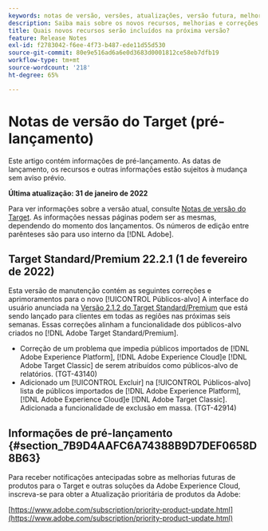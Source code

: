 ```yaml
---
keywords: notas de versão, versões, atualizações, versão futura, melhorias, novos recursos, correções, atualizações, pré-lançamento
description: Saiba mais sobre os novos recursos, melhorias e correções incluídos na próxima versão do Adobe Target, incluindo SDKs, APIs e bibliotecas JavaScript.
title: Quais novos recursos serão incluídos na próxima versão?
feature: Release Notes
exl-id: f2783042-f6ee-4f73-b487-ede11d55d530
source-git-commit: 80e9e516ad6a6e0d3683d0001812ce58eb7dfb19
workflow-type: tm+mt
source-wordcount: '218'
ht-degree: 65%

---
```


# Notas de versão do Target (pré-lançamento)

Este artigo contém informações de pré-lançamento. As datas de lançamento, os recursos e outras informações estão sujeitos à mudança sem aviso prévio.

**Última atualização: 31 de janeiro de 2022**

Para ver informações sobre a versão atual, consulte [Notas de versão do Target](release-notes.md). As informações nessas páginas podem ser as mesmas, dependendo do momento dos lançamentos. Os números de edição entre parênteses são para uso interno da [!DNL Adobe].

## Target Standard/Premium 22.2.1 (1 de fevereiro de 2022)

Esta versão de manutenção contém as seguintes correções e aprimoramentos para o novo [!UICONTROL Públicos-alvo] A interface do usuário anunciada na [Versão 2.1.2 do Target Standard/Premium](/help/r-release-notes/release-notes.md) que está sendo lançado para clientes em todas as regiões nas próximas seis semanas. Essas correções alinham a funcionalidade dos públicos-alvo criados no [!DNL Adobe Target Standard/Premium].

* Correção de um problema que impedia públicos importados de [!DNL Adobe Experience Platform], [!DNL Adobe Experience Cloud]e [!DNL Adobe Target Classic] de serem atribuídos como públicos-alvo de relatórios. (TGT-43140)
* Adicionado um [!UICONTROL Excluir] na [!UICONTROL Públicos-alvo] lista de públicos importados de [!DNL Adobe Experience Platform], [!DNL Adobe Experience Cloud]e [!DNL Adobe Target Classic]. Adicionada a funcionalidade de exclusão em massa. (TGT-42914)

## Informações de pré-lançamento {#section_7B9D4AAFC6A74388B9D7DEF0658D8B63}

Para receber notificações antecipadas sobre as melhorias futuras de produtos para o Target e outras soluções da Adobe Experience Cloud, inscreva-se para obter a Atualização prioritária de produtos da Adobe:

[https://www.adobe.com/subscription/priority-product-update.html](https://www.adobe.com/subscription/priority-product-update.html)
